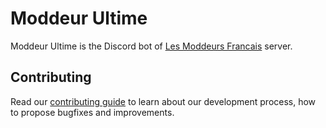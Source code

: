# Moddeur Ultime

Moddeur Ultime is the Discord bot of [Les Moddeurs Francais](https://discord.lesmoddeursfrancais.fr) server.

## Contributing

Read our [contributing guide](CONTRIBUTING.md) to learn about our development process, how to propose bugfixes and improvements.
